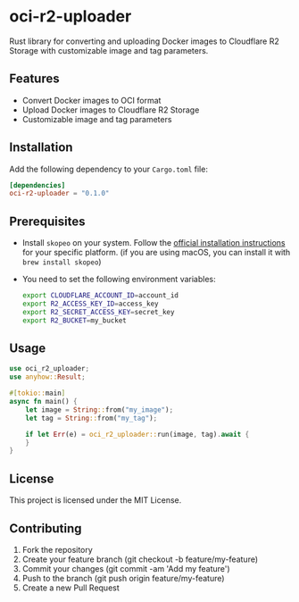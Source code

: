 # oci-r2-uploader

Rust library for converting and uploading Docker images to Cloudflare R2 Storage with customizable image and tag parameters.

## Features

- Convert Docker images to OCI format
- Upload Docker images to Cloudflare R2 Storage
- Customizable image and tag parameters

## Installation

Add the following dependency to your `Cargo.toml` file:

```toml
[dependencies]
oci-r2-uploader = "0.1.0"
```

## Prerequisites

- Install `skopeo` on your system. Follow the [official installation instructions](https://github.com/containers/skopeo/blob/main/install.md) for your specific platform.
  (if you are using macOS, you can install it with `brew install skopeo`)

- You need to set the following environment variables:
  ```bash
  export CLOUDFLARE_ACCOUNT_ID=account_id
  export R2_ACCESS_KEY_ID=access_key
  export R2_SECRET_ACCESS_KEY=secret_key
  export R2_BUCKET=my_bucket
  ```


## Usage

```rust
use oci_r2_uploader;
use anyhow::Result;

#[tokio::main]
async fn main() {
    let image = String::from("my_image");
    let tag = String::from("my_tag");

    if let Err(e) = oci_r2_uploader::run(image, tag).await {
    }
}
```

## License

This project is licensed under the MIT License.

## Contributing

1. Fork the repository
2. Create your feature branch (git checkout -b feature/my-feature)
3. Commit your changes (git commit -am 'Add my feature')
4. Push to the branch (git push origin feature/my-feature)
5. Create a new Pull Request
